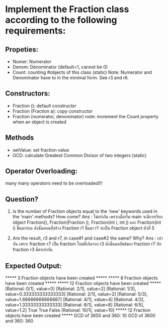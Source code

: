 ﻿# Implement the Fraction class according to the following requirements:

## Propeties:
- Numer: Numerator
- Denom: Denominator (default=1, cannot be 0)
- Count: counting #objects of this class (static)
Note: Numerator and Denominator have to in the minimal form.
      See r3 and r6.

## Constructors:
- Fraction (): default constructor
- Fraction (Fraction a): copy constructor
- Fraction (numerator, denominator)
note: increment the Count property when an object is created

## Methods
- setValue: set fraction value
- GCD: calculate Greatest Common Divisor of two integers (static)

## Operator Overloading:
many many operators need to be overloaded!!! 

## Question?
1. Is the number of Fraction objects equal to the 'new' keywords used
   in the 'main' methods? How come?
   Ans : ไม่เท่ากัน เพราะเมื่อเริ่ม main จะมีการเรียก object Fraction(), Fraction(Fraction i), Fraction(int i, int j) และ Fraction(int i) ขึ้นมาก่อน ดังนั้นตอนที่สร้าง Fraction r1 ขึ้นมา r1 จะเป็น Fraction object ตัวที่ 5

2. Are the result, r3 and r7, in case#1 and case#2 the same? Why?
   Ans : เท่ากัน เพราะ fraction r7 เป็น fraction ใหม่ที่เกิดจาก r3 ดังนั้นผลลัพธ์ของ fraction r7 กับ fraction r3 มีค่าเท่ากัน


## Expected Output:

***** 3 Fraction objects have been created *****
***** 8 Fraction objects have been created *****
***** 12 Fraction objects have been created *****
[Rational: 0/1], value=0]
[Rational: 2/1], value=2]
[Rational: 1/3], value=0.333333333333333]
[Rational: 2/1], value=2]
[Rational: 5/3], value=1.66666666666667]
[Rational: 4/1], value=4]
[Rational: 4/3], value=1.33333333333333]
[Rational: 8/1], value=8]
[Rational: 6/5], value=1.2]
True
True
False
[Rational: 10/1], value=10]
***** 12 Fraction objects have been created *****
GCD of 3650 and 360: 10
GCD of 3600 and 360: 360

